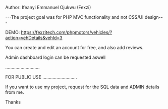 Author: Ifeanyi Emmanuel Ojukwu (Fexzi)

---The project goal was for PHP MVC functionality and not CSS/UI design---

DEMO: https://fexzitech.com/phpmotors/vehicles/?action=vehDetails&vehId=3

You can create and edit an account for free, and also add reviews.

Admin dashboard login can be requested aswell

...........................

FOR PUBLIC USE
...........................

If you want to use my project, request for the SQL data and ADMIN details from me.

Thanks

